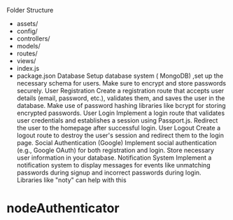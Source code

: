  Folder Structure
 - assets/
- config/
 - controllers/
- models/
- routes/
- views/
- index.js
- package.json
Database Setup
  database system ( MongoDB) ,set up the necessary schema for users. Make sure to encrypt and store passwords securely.
   User Registration
Create a registration route that accepts user details (email, password, etc.), validates them, and saves the user in the database. Make use of password hashing libraries like bcrypt for storing encrypted passwords.
 User Login
Implement a login route that validates user credentials and establishes a session using Passport.js. Redirect the user to the homepage after successful login.
  User Logout
Create a logout route to destroy the user's session and redirect them to the login page.
 Social Authentication (Google)
Implement social authentication (e.g., Google OAuth) for both registration and login. Store necessary user information in your database.
  Notification System
Implement a notification system to display messages for events like unmatching passwords during signup and incorrect passwords during login. Libraries like "noty" can help with this
# nodeAuthenticator
